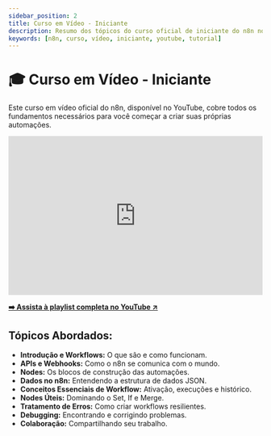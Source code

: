 ```yaml
---
sidebar_position: 2
title: Curso em Vídeo - Iniciante
description: Resumo dos tópicos do curso oficial de iniciante do n8n no YouTube.
keywords: [n8n, curso, vídeo, iniciante, youtube, tutorial]
---
```


# 🎓 Curso em Vídeo - Iniciante

Este curso em vídeo oficial do n8n, disponível no YouTube, cobre todos os fundamentos necessários para você começar a criar suas próprias automações.

<iframe width="100%" height="315" src="https://www.youtube.com/embed/I_7_b0I1I3Y" title="n8n Beginner Course - Introduction" frameborder="0" allow="accelerometer; autoplay; clipboard-write; encrypted-media; gyroscope; picture-in-picture; web-share" allowfullscreen></iframe>

**[➡️ Assista à playlist completa no YouTube ↗](https://www.youtube.com/watch?v=I_7_b0I1I3Y&list=PL8p-62yr-wG4s4s_lq4a4M0S-s_k4iS3q)**

## Tópicos Abordados:

- **Introdução e Workflows:** O que são e como funcionam.
- **APIs e Webhooks:** Como o n8n se comunica com o mundo.
- **Nodes:** Os blocos de construção das automações.
- **Dados no n8n:** Entendendo a estrutura de dados JSON.
- **Conceitos Essenciais de Workflow:** Ativação, execuções e histórico.
- **Nodes Úteis:** Dominando o Set, If e Merge.
- **Tratamento de Erros:** Como criar workflows resilientes.
- **Debugging:** Encontrando e corrigindo problemas.
- **Colaboração:** Compartilhando seu trabalho.
